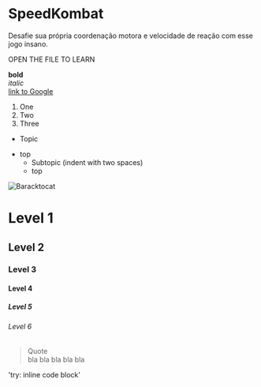 # SpeedKombat
Desafie sua própria coordenação motora e velocidade de reação com esse jogo insano.

OPEN THE FILE TO LEARN


**bold**   
*italic*    
[link to Google](https://google.com)   

1. One    
2. Two    
3. Three     

- Topic
* top    
  - Subtopic   (indent with two spaces)
  * top 
  

![Baracktocat](https://octodex.github.com/images/baracktocat.jpg)

# Level 1
## Level 2
### Level 3
#### Level 4
##### Level 5
###### Level 6

> Quote    
> bla bla bla bla bla

'try: inline code block'
